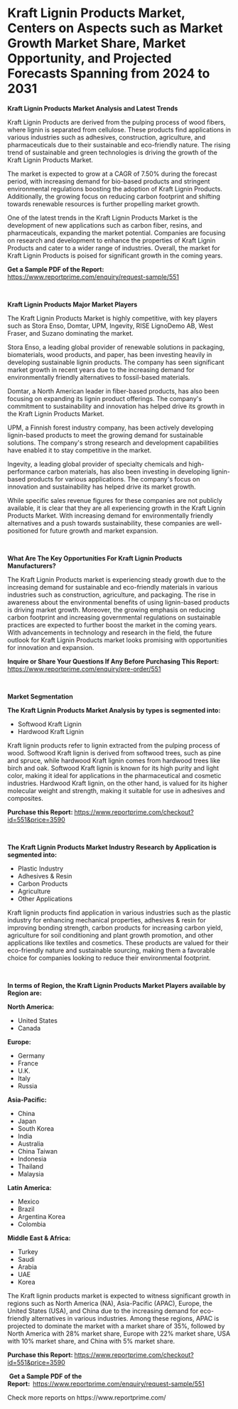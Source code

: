 <p><h1>Kraft Lignin Products Market, Centers on Aspects such as Market Growth Market Share, Market Opportunity, and Projected Forecasts Spanning from 2024 to 2031</h1></p><p><strong>Kraft Lignin Products Market Analysis and Latest Trends</strong></p>
<p><p>Kraft Lignin Products are derived from the pulping process of wood fibers, where lignin is separated from cellulose. These products find applications in various industries such as adhesives, construction, agriculture, and pharmaceuticals due to their sustainable and eco-friendly nature. The rising trend of sustainable and green technologies is driving the growth of the Kraft Lignin Products Market.</p><p>The market is expected to grow at a CAGR of 7.50% during the forecast period, with increasing demand for bio-based products and stringent environmental regulations boosting the adoption of Kraft Lignin Products. Additionally, the growing focus on reducing carbon footprint and shifting towards renewable resources is further propelling market growth.</p><p>One of the latest trends in the Kraft Lignin Products Market is the development of new applications such as carbon fiber, resins, and pharmaceuticals, expanding the market potential. Companies are focusing on research and development to enhance the properties of Kraft Lignin Products and cater to a wider range of industries. Overall, the market for Kraft Lignin Products is poised for significant growth in the coming years.</p></p>
<p><strong>Get a Sample PDF of the Report:&nbsp;</strong> <a href="https://www.reportprime.com/enquiry/request-sample/551">https://www.reportprime.com/enquiry/request-sample/551</a></p>
<p>&nbsp;</p>
<p><strong>Kraft Lignin Products Major Market Players</strong></p>
<p><p>The Kraft Lignin Products Market is highly competitive, with key players such as Stora Enso, Domtar, UPM, Ingevity, RISE LignoDemo AB, West Fraser, and Suzano dominating the market.</p><p>Stora Enso, a leading global provider of renewable solutions in packaging, biomaterials, wood products, and paper, has been investing heavily in developing sustainable lignin products. The company has seen significant market growth in recent years due to the increasing demand for environmentally friendly alternatives to fossil-based materials.</p><p>Domtar, a North American leader in fiber-based products, has also been focusing on expanding its lignin product offerings. The company's commitment to sustainability and innovation has helped drive its growth in the Kraft Lignin Products Market.</p><p>UPM, a Finnish forest industry company, has been actively developing lignin-based products to meet the growing demand for sustainable solutions. The company's strong research and development capabilities have enabled it to stay competitive in the market.</p><p>Ingevity, a leading global provider of specialty chemicals and high-performance carbon materials, has also been investing in developing lignin-based products for various applications. The company's focus on innovation and sustainability has helped drive its market growth.</p><p>While specific sales revenue figures for these companies are not publicly available, it is clear that they are all experiencing growth in the Kraft Lignin Products Market. With increasing demand for environmentally friendly alternatives and a push towards sustainability, these companies are well-positioned for future growth and market expansion.</p></p>
<p>&nbsp;</p>
<p><strong>What Are The Key Opportunities For Kraft Lignin Products Manufacturers?</strong></p>
<p><p>The Kraft Lignin Products market is experiencing steady growth due to the increasing demand for sustainable and eco-friendly materials in various industries such as construction, agriculture, and packaging. The rise in awareness about the environmental benefits of using lignin-based products is driving market growth. Moreover, the growing emphasis on reducing carbon footprint and increasing governmental regulations on sustainable practices are expected to further boost the market in the coming years. With advancements in technology and research in the field, the future outlook for Kraft Lignin Products market looks promising with opportunities for innovation and expansion.</p></p>
<p><strong>Inquire or Share Your Questions If Any Before Purchasing This Report:</strong> <a href="https://www.reportprime.com/enquiry/pre-order/551">https://www.reportprime.com/enquiry/pre-order/551</a></p>
<p>&nbsp;</p>
<p><strong>Market Segmentation</strong></p>
<p><strong>The Kraft Lignin Products Market Analysis by types is segmented into:</strong></p>
<p><ul><li>Softwood Kraft Lignin</li><li>Hardwood Kraft Lignin</li></ul></p>
<p><p>Kraft lignin products refer to lignin extracted from the pulping process of wood. Softwood Kraft lignin is derived from softwood trees, such as pine and spruce, while hardwood Kraft lignin comes from hardwood trees like birch and oak. Softwood Kraft lignin is known for its high purity and light color, making it ideal for applications in the pharmaceutical and cosmetic industries. Hardwood Kraft lignin, on the other hand, is valued for its higher molecular weight and strength, making it suitable for use in adhesives and composites.</p></p>
<p><strong>Purchase this Report:&nbsp;</strong><a href="https://www.reportprime.com/checkout?id=551&price=3590">https://www.reportprime.com/checkout?id=551&price=3590</a></p>
<p>&nbsp;</p>
<p><strong>The Kraft Lignin Products Market Industry Research by Application is segmented into:</strong></p>
<p><ul><li>Plastic Industry</li><li>Adhesives & Resin</li><li>Carbon Products</li><li>Agriculture</li><li>Other Applications</li></ul></p>
<p><p>Kraft lignin products find application in various industries such as the plastic industry for enhancing mechanical properties, adhesives & resin for improving bonding strength, carbon products for increasing carbon yield, agriculture for soil conditioning and plant growth promotion, and other applications like textiles and cosmetics. These products are valued for their eco-friendly nature and sustainable sourcing, making them a favorable choice for companies looking to reduce their environmental footprint.</p></p>
<p>&nbsp;</p>
<p><strong>In terms of Region, the Kraft Lignin Products Market Players available by Region are:</strong></p>
<p>
    <p> <strong> North America: </strong>
        <ul>
            <li>United States</li>
            <li>Canada</li>
        </ul>
        </p> 
    <p> <strong> Europe: </strong>
        <ul>
            <li>Germany</li>
            <li>France</li>
            <li>U.K.</li>
            <li>Italy</li>
            <li>Russia</li>
        </ul>
        </p> 
    <p> <strong> Asia-Pacific: </strong>
        <ul>
            <li>China</li>
            <li>Japan</li>
            <li>South Korea</li>
            <li>India</li>
            <li>Australia</li>
            <li>China Taiwan</li>
            <li>Indonesia</li>
            <li>Thailand</li>
            <li>Malaysia</li>
        </ul>
        </p> 
    <p> <strong> Latin America: </strong>
        <ul>
            <li>Mexico</li>
            <li>Brazil</li>
            <li>Argentina Korea</li>
            <li>Colombia</li>
        </ul>
        </p> 
    <p> <strong> Middle East & Africa: </strong>
        <ul>
            <li>Turkey</li>
            <li>Saudi</li>
            <li>Arabia</li>
            <li>UAE</li>
            <li>Korea</li>
        </ul>
    </p>
    </p>
<p><p>The Kraft lignin products market is expected to witness significant growth in regions such as North America (NA), Asia-Pacific (APAC), Europe, the United States (USA), and China due to the increasing demand for eco-friendly alternatives in various industries. Among these regions, APAC is projected to dominate the market with a market share of 35%, followed by North America with 28% market share, Europe with 22% market share, USA with 10% market share, and China with 5% market share.</p></p>
<p><strong>Purchase this Report: </strong><a href="https://www.reportprime.com/checkout?id=551&price=3590">https://www.reportprime.com/checkout?id=551&price=3590</a></p>
<p>&nbsp;<strong>Get a Sample PDF of the Report:&nbsp;&nbsp;</strong><a href="https://www.reportprime.com/enquiry/request-sample/551">https://www.reportprime.com/enquiry/request-sample/551</a></p>
<p><strong></strong></p>
<p>Check more reports on https://www.reportprime.com/</p>